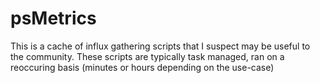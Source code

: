 # psMetrics
This is a cache of influx gathering scripts that I suspect may be useful to the community.
These scripts are typically task managed, ran on a reoccuring basis (minutes or hours depending on the use-case)
